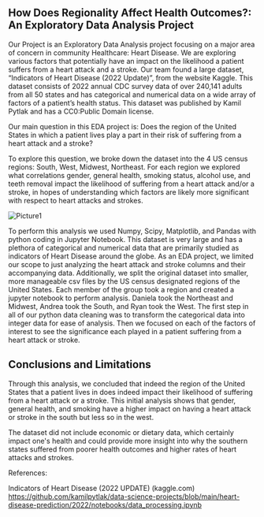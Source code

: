 ## How Does Regionality Affect Health Outcomes?: An Exploratory Data Analysis Project 
Our Project is an Exploratory Data Analysis project focusing on a major area of concern in community Healthcare: Heart Disease. We are exploring various factors that potentially have an impact on the likelihood a patient suffers from a heart attack and a stroke. Our team found a large dataset, “Indicators of Heart Disease (2022 Update)”, from the website Kaggle. This dataset consists of 2022 annual CDC survey data of over 240,141 adults from all 50 states and has categorical and numerical data on a wide array of factors of a patient’s health status. This dataset was published by Kamil Pytlak and has a CC0:Public Domain license.

Our main question in this EDA project is: Does the region of the United States in which a patient lives play a part in their risk of suffering from a heart attack and a stroke? 

To explore this question, we broke down the dataset into the 4 US census regions: South, West, Midwest, Northeast. For each region we explored what correlations gender, general health, smoking status, alcohol use, and teeth removal impact the likelihood of suffering from a heart attack and/or a stroke, in hopes of understanding which factors are likely more significant with respect to heart attacks and strokes. 

![Picture1](https://github.com/anelaherandez/Project_1_Team7/assets/144189200/33ead3df-f030-4750-928f-83eeef4df297)

To perform this analysis we used Numpy, Scipy, Matplotlib, and Pandas with python coding in Jupyter Notebook. This dataset is very large and has a plethora of categorical and numerical data that are primarily studied as indicators of Heart Disease around the globe. As an EDA project, we limited our scope to just analyzing the heart attack and stroke columns and their accompanying data. Additionally, we split the original dataset into smaller, more manageable csv files by the US census designated regions of the United States. Each member of the group took a region and created a jupyter notebook to perform analysis. Daniela took the Northeast and Midwest, Andrea took the South, and Ryan took the West. The first step in all of our python data cleaning was to transform the categorical data into integer data for ease of analysis. Then we focused on each of the factors of interest to see the significance each played in a patient suffering from a heart attack or stroke. 


## Conclusions and Limitations
Through this analysis, we concluded that indeed the region of the United States that a patient lives in does indeed impact their likelihood of suffering from a heart attack or a stroke. This initial analysis shows that gender, general health, and smoking have a higher impact on having a heart attack or stroke in the south but less so in the west. 

The dataset did not include economic or dietary data, which certainly impact one's health and could provide more insight into why the southern states suffered from poorer health outcomes and higher rates of heart attacks and strokes. 




References: 

Indicators of Heart Disease (2022 UPDATE) (kaggle.com)
https://github.com/kamilpytlak/data-science-projects/blob/main/heart-disease-prediction/2022/notebooks/data_processing.ipynb
